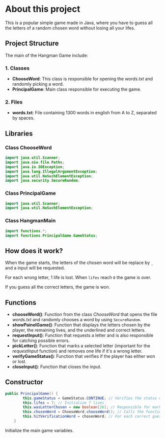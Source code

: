 # **About this project**

This is a popular simple game made in Java, where you have to guess all the letters of a random chosen word without losing all your lifes.

## **Project Structure**

The main of the Hangman Game include:

### **1. Classes**

- **ChooseWord**: This class is responsible for opening the *words.txt* and randomly picking a word.
- **PrincipalGame**: Main class responsible for executing the game.

### **2. Files**

- **words.txt**: File containing 1300 words in english from A to Z, separated by spaces.

## **Libraries**

### **Class ChooseWord**
```java
import java.util.Scanner;
import java.nio.file.Paths;
import java.io.IOException;
import java.lang.IllegalArgumentException;
import java.util.NoSuchElementException;
import java.security.SecureRandom;
```

### **Class PrincipalGame**
```java
import java.util.Scanner;
import java.util.NoSuchElementException;
```

### **Class HangmanMain**
```java
import functions.*;
import functions.PrincipalGame.GameStatus;
```

## **How does it work?**

When the game starts, the letters of the chosen word will be replace by `_` and a input will be requested. 

For each wrong letter, 1 life is lost. When `lifes` reach `0` the game is over.

If you guess all the correct letters, the game is won.

## **Functions**

- **chooseWord()**: Function from the class *ChooseWord* that opens the file *words.txt* and randomly chooses a word by using `SecureRandom`.
- **showPainelGame()**: Function that displays the letters chosen by the player, the remaining lives, and the underlined and correct letters.
- **requestInput()**: Function that requests a letter and is also responsible for catching possible errors.
- **pickLetter()**: Function that marks a selected letter (important for the *requestInput* function) and removes one life if it's a wrong letter.
- **verifyGameStatus()**: Function that verifies if the player has either won or lost.
- **closeInput()**: Function that closes the input.

## **Constructor**

```java
public PrincipalGame() {
        this.gameStatus = GameStatus.CONTINUE; // Verifies the status of the game
        this.lifes = 7; // Initialize 7 lives
        this.wasLetterChosen = new boolean[26]; // Responsible for marking the picked letters
        this.chosenWord = ChooseWord.chooseWord(); // Calls the function that randomly chooses a word and stores it in a variable
        this.hitVerificationWord = chosenWord; // For each correct guess, the matching letters will be removed from it until it's empty
    }
```

Initialize the main game variables.
